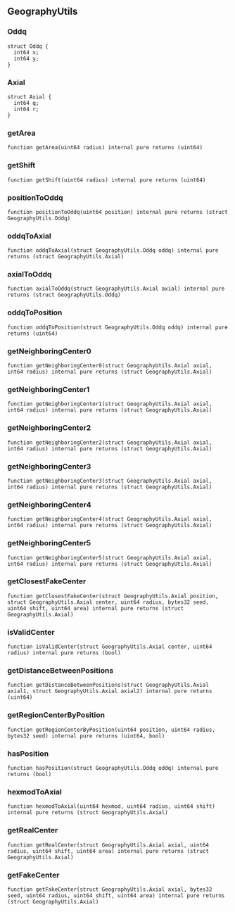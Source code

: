 ## GeographyUtils








### Oddq








```solidity
struct Oddq {
  int64 x;
  int64 y;
}
```

### Axial








```solidity
struct Axial {
  int64 q;
  int64 r;
}
```

### getArea

```solidity
function getArea(uint64 radius) internal pure returns (uint64)
```







### getShift

```solidity
function getShift(uint64 radius) internal pure returns (uint64)
```







### positionToOddq

```solidity
function positionToOddq(uint64 position) internal pure returns (struct GeographyUtils.Oddq)
```







### oddqToAxial

```solidity
function oddqToAxial(struct GeographyUtils.Oddq oddq) internal pure returns (struct GeographyUtils.Axial)
```







### axialToOddq

```solidity
function axialToOddq(struct GeographyUtils.Axial axial) internal pure returns (struct GeographyUtils.Oddq)
```







### oddqToPosition

```solidity
function oddqToPosition(struct GeographyUtils.Oddq oddq) internal pure returns (uint64)
```







### getNeighboringCenter0

```solidity
function getNeighboringCenter0(struct GeographyUtils.Axial axial, int64 radius) internal pure returns (struct GeographyUtils.Axial)
```







### getNeighboringCenter1

```solidity
function getNeighboringCenter1(struct GeographyUtils.Axial axial, int64 radius) internal pure returns (struct GeographyUtils.Axial)
```







### getNeighboringCenter2

```solidity
function getNeighboringCenter2(struct GeographyUtils.Axial axial, int64 radius) internal pure returns (struct GeographyUtils.Axial)
```







### getNeighboringCenter3

```solidity
function getNeighboringCenter3(struct GeographyUtils.Axial axial, int64 radius) internal pure returns (struct GeographyUtils.Axial)
```







### getNeighboringCenter4

```solidity
function getNeighboringCenter4(struct GeographyUtils.Axial axial, int64 radius) internal pure returns (struct GeographyUtils.Axial)
```







### getNeighboringCenter5

```solidity
function getNeighboringCenter5(struct GeographyUtils.Axial axial, int64 radius) internal pure returns (struct GeographyUtils.Axial)
```







### getClosestFakeCenter

```solidity
function getClosestFakeCenter(struct GeographyUtils.Axial position, struct GeographyUtils.Axial center, uint64 radius, bytes32 seed, uint64 shift, uint64 area) internal pure returns (struct GeographyUtils.Axial)
```







### isValidCenter

```solidity
function isValidCenter(struct GeographyUtils.Axial center, uint64 radius) internal pure returns (bool)
```







### getDistanceBetweenPositions

```solidity
function getDistanceBetweenPositions(struct GeographyUtils.Axial axial1, struct GeographyUtils.Axial axial2) internal pure returns (uint64)
```







### getRegionCenterByPosition

```solidity
function getRegionCenterByPosition(uint64 position, uint64 radius, bytes32 seed) internal pure returns (uint64, bool)
```







### hasPosition

```solidity
function hasPosition(struct GeographyUtils.Oddq oddq) internal pure returns (bool)
```







### hexmodToAxial

```solidity
function hexmodToAxial(uint64 hexmod, uint64 radius, uint64 shift) internal pure returns (struct GeographyUtils.Axial)
```







### getRealCenter

```solidity
function getRealCenter(struct GeographyUtils.Axial axial, uint64 radius, uint64 shift, uint64 area) internal pure returns (struct GeographyUtils.Axial)
```







### getFakeCenter

```solidity
function getFakeCenter(struct GeographyUtils.Axial axial, bytes32 seed, uint64 radius, uint64 shift, uint64 area) internal pure returns (struct GeographyUtils.Axial)
```







